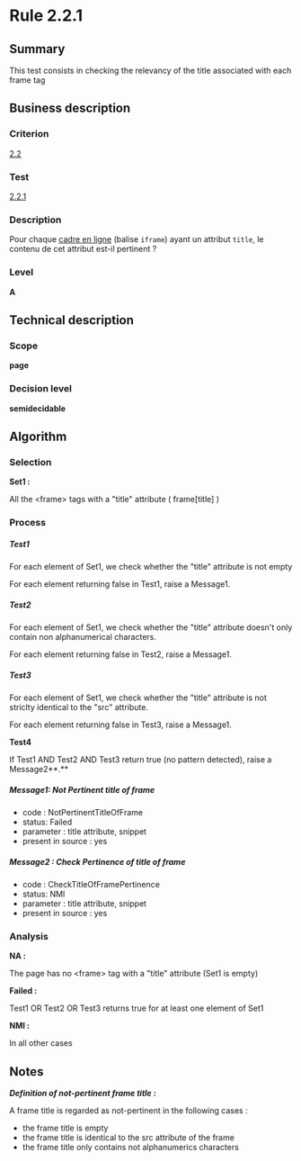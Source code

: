 # Rule 2.2.1
## Summary

This test consists in checking the relevancy of the title associated
with each frame tag

## Business description

### Criterion

[2.2](http://references.modernisation.gouv.fr/sites/default/files/RGAA3_RC2-1/referentiel_technique.htm#crit-2-2)

### Test

[2.2.1](http://references.modernisation.gouv.fr/sites/default/files/RGAA3_RC2-1/referentiel_technique.htm#test-2-2-1)

### Description

Pour chaque <a href="http://references.modernisation.gouv.fr/sites/default/files/RGAA3_RC2-1/glossaire.htm#mCadreEnLigne">cadre en ligne</a> (balise `iframe`) ayant un attribut `title`, le contenu de cet attribut est-il pertinent ?

### Level

**A**

## Technical description

### Scope

**page**

### Decision level

**semidecidable**

## Algorithm

### Selection

**Set1 :**

All the <frame\> tags with a "title" attribute ( frame[title] )

### Process

##### Test1

For each element of Set1, we check whether the "title" attribute is not
empty

For each element returning false in Test1, raise a Message1.

##### Test2

For each element of Set1, we check whether the "title" attribute doesn't
only contain non alphanumerical characters.

For each element returning false in Test2, raise a Message1.

##### Test3

For each element of Set1, we check whether the "title" attribute is not
striclty identical to the "src" attribute.

For each element returning false in Test3, raise a Message1.

**Test4**

If Test1 AND Test2 AND Test3 return true (no pattern detected), raise a
Message2**.**

##### Message1: Not Pertinent title of frame

-   code : NotPertinentTitleOfFrame
-   status: Failed
-   parameter : title attribute, snippet
-   present in source : yes

##### Message2 : Check Pertinence of title of frame

-   code : CheckTitleOfFramePertinence
-   status: NMI
-   parameter : title attribute, snippet
-   present in source : yes

### Analysis

**NA :**

The page has no <frame\> tag with a "title" attribute (Set1 is empty)

**Failed :**

Test1 OR Test2 OR Test3 returns true for at least one element of Set1

**NMI :**

In all other cases

## Notes

***Definition of not-pertinent frame title :***

A frame title is regarded as not-pertinent in the following cases :

-   the frame title is empty
-   the frame title is identical to the src attribute of the frame
-   the frame title only contains not alphanumerics characters

